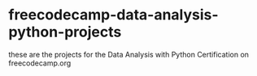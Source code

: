 # freecodecamp-data-analysis-python-projects
these are the projects for the Data Analysis with Python Certification on freecodecamp.org
